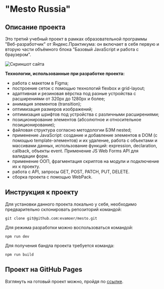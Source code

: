 # "Mesto Russia"

## Описание проекта 

Это третий учебный проект в рамках образовательной программы "Веб-разработчик" от Яндекс.Практикума: он включает в себя первую и вторую части объёмного блока "Базовый JavaScript и работа с браузером".

![Скриншот сайта](https://i.ibb.co/8zsL91t/mesto.png)

**Технологии, использованные при разработке проекта:**
-   работа с макетом в Figma;
-   построение сеток с помощью технологий flexbox и grid-layout;
-   адаптивная и резиновая вёрстка под разные устройства с расширениями от 320px до 1280px и более;
-   анимация элементов (transition);
-   оптимизация размеров изображений;
-   оптимизация шрифтов под устройства с различными расширениями;
-   позиционирование элементов (абсолютное и относительное позиционирование);
-   файловая структура согласно методологии БЭМ nested;
-   применение JavaScript: создание и добавление элементов в DOM (с помощью template-элементов) и их удаление, работа с объектами и массивами данных, использование функций: expression, declaration, callback, объекты event. Применение JS Web Forms API для валидации форм.
-   применение ООП, фрагментация скриптов на модули и подключение их к проекту.
-   работа с API, запросы GET, POST, PATCH, PUT, DELETE.
-   сборка проекта с помощью WebPack.

## Инструкция к проекту


Для установки данного проекта локально у себя, необходимо предварительно склонировать репозиторий командой:

    git clone git@github.com:evamoer/mesto.git

Для режима разработки можно воспользоваться командой: 

    npm run dev
Для получения бандла проекта требуется команда: 

    npm run build

## Проект на GitHub Pages

Взглянуть на готовый проект можно, пройдя по [ссылке](https://evamoer.github.io/russian-travel/index.html). 


